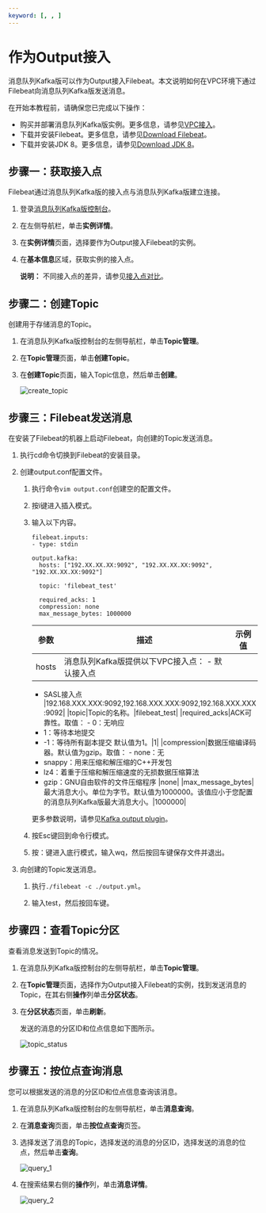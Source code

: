 ```yaml
---
keyword: [, , ]
---
```


# 作为Output接入

消息队列Kafka版可以作为Output接入Filebeat。本文说明如何在VPC环境下通过Filebeat向消息队列Kafka版发送消息。

在开始本教程前，请确保您已完成以下操作：

-   购买并部署消息队列Kafka版实例。更多信息，请参见[VPC接入](/cn.zh-CN/快速入门/步骤二：购买和部署实例/VPC接入.md)。
-   下载并安装Filebeat。更多信息，请参见[Download Filebeat](https://www.elastic.co/guide/en/logstash/7.6/installing-logstash.html)。
-   下载并安装JDK 8。更多信息，请参见[Download JDK 8](https://www.oracle.com/java/technologies/javase/javase-jdk8-downloads.html)。

## 步骤一：获取接入点

Filebeat通过消息队列Kafka版的接入点与消息队列Kafka版建立连接。

1.  登录[消息队列Kafka版控制台](https://kafka.console.aliyun.com/)。

2.  在左侧导航栏，单击**实例详情**。

3.  在**实例详情**页面，选择要作为Output接入Filebeat的实例。

4.  在**基本信息**区域，获取实例的接入点。

    **说明：** 不同接入点的差异，请参见[接入点对比](/cn.zh-CN/产品简介/接入点对比.md)。


## 步骤二：创建Topic

创建用于存储消息的Topic。

1.  在消息队列Kafka版控制台的左侧导航栏，单击**Topic管理**。

2.  在**Topic管理**页面，单击**创建Topic**。

3.  在**创建Topic**页面，输入Topic信息，然后单击**创建**。

    ![create_topic](https://static-aliyun-doc.oss-accelerate.aliyuncs.com/assets/img/zh-CN/6103976951/p106204.png)


## 步骤三：Filebeat发送消息

在安装了Filebeat的机器上启动Filebeat，向创建的Topic发送消息。

1.  执行cd命令切换到Filebeat的安装目录。

2.  创建output.conf配置文件。

    1.  执行命令`vim output.conf`创建空的配置文件。

    2.  按i键进入插入模式。

    3.  输入以下内容。

        ```
        filebeat.inputs:
        - type: stdin
        
        output.kafka:
          hosts: ["192.XX.XX.XX:9092", "192.XX.XX.XX:9092", "192.XX.XX.XX:9092"]
        
          topic: 'filebeat_test'
        
          required_acks: 1
          compression: none
          max_message_bytes: 1000000
        ```

        |参数|描述|示例值|
        |--|--|---|
        |hosts|消息队列Kafka版提供以下VPC接入点：         -   默认接入点
        -   SASL接入点
|192.168.XXX.XXX:9092,192.168.XXX.XXX:9092,192.168.XXX.XXX:9092|
        |topic|Topic的名称。|filebeat\_test|
        |required\_acks|ACK可靠性。取值：         -   0：无响应
        -   1：等待本地提交
        -   -1：等待所有副本提交
默认值为1。|1|
        |compression|数据压缩编译码器。默认值为gzip。取值：         -   none：无
        -   snappy：用来压缩和解压缩的C++开发包
        -   lz4：着重于压缩和解压缩速度的无损数据压缩算法
        -   gzip：GNU自由软件的文件压缩程序
|none|
        |max\_message\_bytes|最大消息大小。单位为字节。默认值为1000000。该值应小于您配置的消息队列Kafka版最大消息大小。|1000000|

        更多参数说明，请参见[Kafka output plugin](https://www.elastic.co/guide/en/beats/filebeat/current/kafka-output.html)。

    4.  按Esc键回到命令行模式。

    5.  按：键进入底行模式，输入wq，然后按回车键保存文件并退出。

3.  向创建的Topic发送消息。

    1.  执行`./filebeat -c ./output.yml`。

    2.  输入test，然后按回车键。


## 步骤四：查看Topic分区

查看消息发送到Topic的情况。

1.  在消息队列Kafka版控制台的左侧导航栏，单击**Topic管理**。

2.  在**Topic管理**页面，选择作为Output接入Filebeat的实例，找到发送消息的Topic，在其右侧**操作**列单击**分区状态**。

3.  在**分区状态**页面，单击**刷新**。

    发送的消息的分区ID和位点信息如下图所示。

    ![topic_status](https://static-aliyun-doc.oss-accelerate.aliyuncs.com/assets/img/zh-CN/3484976951/p107774.png)


## 步骤五：按位点查询消息

您可以根据发送的消息的分区ID和位点信息查询该消息。

1.  在消息队列Kafka版控制台的左侧导航栏，单击**消息查询**。

2.  在**消息查询**页面，单击**按位点查询**页签。

3.  选择发送了消息的Topic，选择发送的消息的分区ID，选择发送的消息的位点，然后单击**查询**。

    ![query_1](https://static-aliyun-doc.oss-accelerate.aliyuncs.com/assets/img/zh-CN/3484976951/p107775.png)

4.  在搜索结果右侧的**操作**列，单击**消息详情**。

    ![query_2](https://static-aliyun-doc.oss-accelerate.aliyuncs.com/assets/img/zh-CN/2384125951/p107776.png)



